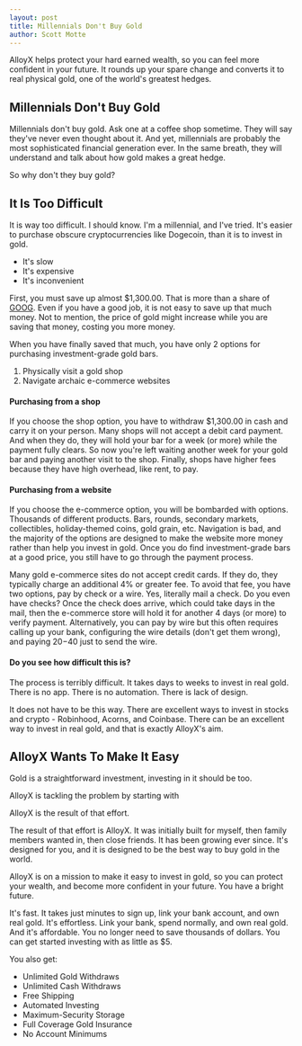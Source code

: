 ```yaml
---
layout: post
title: Millennials Don't Buy Gold
author: Scott Motte
---
```


AlloyX helps protect your hard earned wealth, so you can feel more confident in your future. It rounds up your spare change and converts it to real physical gold, one of the world's greatest hedges.

## Millennials Don't Buy Gold

Millennials don't buy gold. Ask one at a coffee shop sometime. They will say they've never even thought about it. And yet, millennials are probably the most sophisticated financial generation ever. In the same breath, they will understand and talk about how gold makes a great hedge.

So why don't they buy gold?

## It Is Too Difficult

It is way too difficult. I should know. I'm a millennial, and I've tried. It's easier to purchase obscure cryptocurrencies like Dogecoin, than it is to invest in gold.

* It's slow
* It's expensive
* It's inconvenient

First, you must save up almost $1,300.00. That is more than a share of <a href="https://www.google.com/search?biw=1089&bih=679&tbm=fin&ei=EeXPW6DFHMW5kwXrwIKIBQ&q=NASDAQ%3A+GOOG&oq=NASDAQ%3A+GOOG&gs_l=finance-immersive.3..81i8k1l2.2403.2790.0.3012.4.4.0.0.0.0.193.193.0j1.1.0....0...1c.1.64.finance-immersive..3.1.193....0.azaMkhfqjX8#scso=_FeXPW8mXGcWckwXazLzIBQ1:0" target="_blank">GOOG</a>. Even if you have a good job, it is not easy to save up that much money. Not to mention, the price of gold might increase while you are saving that money, costing you more money.

When you have finally saved that much, you have only 2 options for purchasing investment-grade gold bars.

1. Physically visit a gold shop
2. Navigate archaic e-commerce websites

#### Purchasing from a shop

If you choose the shop option, you have to withdraw $1,300.00 in cash and carry it on your person. Many shops will not accept a debit card payment. And when they do, they will hold your bar for a week (or more) while the payment fully clears. So now you're left waiting another week for your gold bar and paying another visit to the shop. Finally, shops have higher fees because they have high overhead, like rent, to pay.

#### Purchasing from a website

If you choose the e-commerce option, you will be bombarded with options. Thousands of different products. Bars, rounds, secondary markets, collectibles, holiday-themed coins, gold grain, etc. Navigation is bad, and the majority of the options are designed to make the website more money rather than help you invest in gold. Once you do find investment-grade bars at a good price, you still have to go through the payment process. 

Many gold e-commerce sites do not accept credit cards. If they do, they typically charge an additional 4% or greater fee. To avoid that fee, you have two options, pay by check or a wire. Yes, literally mail a check. Do you even have checks? Once the check does arrive, which could take days in the mail, then the e-commerce store will hold it for another 4 days (or more) to verify payment. Alternatively, you can pay by wire but this often requires calling up your bank, configuring the wire details (don't get them wrong), and paying $20-$40 just to send the wire.

#### Do you see how difficult this is?

The process is terribly difficult. It takes days to weeks to invest in real gold. There is no app. There is no automation. There is lack of design.

It does not have to be this way. There are excellent ways to invest in stocks and crypto - Robinhood, Acorns, and Coinbase. There can be an excellent way to invest in real gold, and that is exactly AlloyX's aim.

## AlloyX Wants To Make It Easy

Gold is a straightforward investment, investing in it should be too.

AlloyX is tackling the problem by starting with 

AlloyX is the result of that effort. 

The result of that effort is AlloyX. It was initially built for myself, then family members wanted in, then close friends. It has been growing ever since. It's designed for you, and it is designed to be the best way to buy gold in the world.

AlloyX is on a mission to make it easy to invest in gold, so you can protect your wealth, and become more confident in your future. You have a bright future.

It's fast. It takes just minutes to sign up, link your bank account, and own real gold. It's effortless. Link your bank, spend normally, and own real gold. And it's affordable. You no longer need to save thousands of dollars. You can get started investing with as little as $5.

You also get:

+ Unlimited Gold Withdraws
+ Unlimited Cash Withdraws
+ Free Shipping
+ Automated Investing
+ Maximum-Security Storage
+ Full Coverage Gold Insurance
+ No Account Minimums
